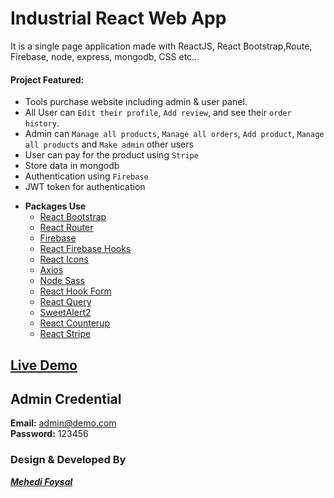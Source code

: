 # Industrial React Web App

It is a single page application made with ReactJS, React Bootstrap,Route, Firebase, node, express, mongodb, CSS etc...

#### Project Featured:

- Tools purchase website including admin & user panel.
- All User can `Edit their profile`, `Add review`, and see their `order history`.
- Admin can `Manage all products`, `Manage all orders`, `Add product`, `Manage all products` and `Make admin` other users
- User can pay for the product using `Stripe`
- Store data in mongodb
- Authentication using `Firebase`
- JWT token for authentication

* **Packages Use**
    * [React Bootstrap](https://react-bootstrap.github.io/)
    * [React Router](https://reactrouter.com/)
    * [Firebase](https://firebase.google.com/)
    * [React Firebase Hooks](https://github.com/CSFrequency/react-firebase-hooks)
    * [React Icons](https://react-icons.github.io/react-icons/)
    * [Axios](https://axios-http.com/docs/intro)
    * [Node Sass](https://www.npmjs.com/package/node-sass)
    * [React Hook Form](https://react-hook-form.com/)
    * [React Query](https://react-query.tanstack.com/)
    * [SweetAlert2](https://sweetalert2.github.io/)
    * [React Counterup](https://www.npmjs.com/package/react-countup)
    * [React Stripe](https://stripe.com/docs/stripe-js/react)

## [Live Demo](https://zoho-26c66.firebaseapp.com/)
## Admin Credential </br>
**Email:** admin@demo.com <br>
**Password:** 123456

### Design & Developed By
**_[Mehedi Foysal](https://github.com/mehedifoysal)_**